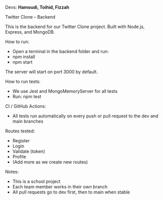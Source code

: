 Devs: **Hamoudi, Toihid, Fizzah**

Twitter Clone – Backend

This is the backend for our Twitter Clone project.
Built with Node.js, Express, and MongoDB.

How to run:

- Open a terminal in the backend folder and run:
-  npm install
-  npm start

The server will start on port 3000 by default.

How to run tests:

- We use Jest and MongoMemoryServer for all tests
- Run: npm test

CI / GitHub Actions:

- All tests run automatically on every push or pull request to the dev and main branches

Routes tested:

- Register
- Login
- Validate (token)
- Profile
- (Add more as we create new routes)

Notes:

- This is a school project
- Each team member works in their own branch
- All pull requests go to dev first, then to main when stable
